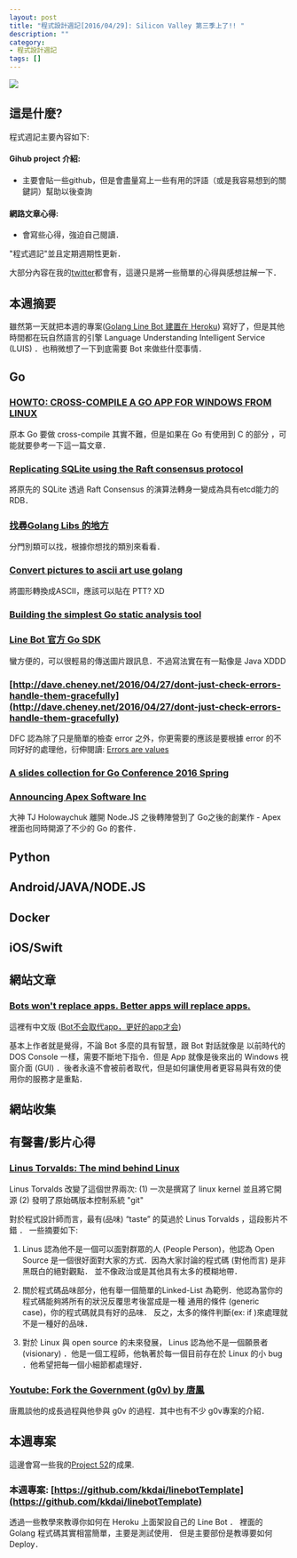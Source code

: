 ```yaml
---
layout: post
title: "程式設計週記[2016/04/29]: Silicon Valley 第三季上了!! "
description: ""
category: 
- 程式設計週記
tags: []
---
```


![](http://ia.media-imdb.com/images/M/MV5BMTgwNTUzNzIxM15BMl5BanBnXkFtZTgwMzQ1NTk2ODE@._V1_SY1000_CR0,0,674,1000_AL_.jpg)

## 這是什麼?

程式週記主要內容如下:

#### Gihub project 介紹:
- 主要會貼一些github，但是會盡量寫上一些有用的評語（或是我容易想到的關鍵詞）幫助以後查詢

#### 網路文章心得:
- 會寫些心得，強迫自己閱讀．

"程式週記"並且定期週期性更新．

大部分內容在我的[twitter](https://twitter.com/Evan_Lin)都會有，這邊只是將一些簡單的心得與感想註解一下．

## 本週摘要

雖然第一天就把本週的專案([Golang Line Bot 建置在 Heroku](http://www.evanlin.com/create-your-line-bot-golang/)) 寫好了，但是其他時間都在玩自然語言的引擎 Language Understanding Intelligent Service (LUIS) ．也稍微想了一下到底需要 Bot 來做些什麼事情．  

## Go

### [HOWTO: CROSS-COMPILE A GO APP FOR WINDOWS FROM LINUX](https://www.limitlessfx.com/cross-compile-golang-app-for-windows-from-linux.html)

原本 Go 要做 cross-compile 其實不難，但是如果在 Go 有使用到 C 的部分 ，可能就要參考一下這一篇文章．

### [Replicating SQLite using the Raft consensus protocol](https://github.com/rqlite/rqlite)

將原先的 SQLite 透過 Raft Consensus 的演算法轉身一變成為具有etcd能力的 RDB．

### [找尋Golang Libs 的地方](https://golanglibs.com/)

分門別類可以找，根據你想找的類別來看看．

### [Convert pictures to ascii art use golang](https://github.com/stdupp/goasciiart)

將圖形轉換成ASCII，應該可以貼在 PTT?  XD

### [Building the simplest Go static analysis tool](https://blog.cloudflare.com/building-the-simplest-go-static-analysis-tool/)


### [Line Bot 官方 Go SDK](https://github.com/line/line-bot-sdk-go)

蠻方便的，可以很輕易的傳送圖片跟訊息．不過寫法實在有一點像是 Java XDDD

### [http://dave.cheney.net/2016/04/27/dont-just-check-errors-handle-them-gracefully](http://dave.cheney.net/2016/04/27/dont-just-check-errors-handle-them-gracefully)


DFC 認為除了只是簡單的檢查 error 之外，你更需要的應該是要根據 error 的不同好好的處理他，衍伸閱讀:  [Errors are values](https://blog.golang.org/errors-are-values)

### [A slides collection for Go Conference 2016 Spring](https://github.com/kkdai/GoConference2016SpringSlides)

### [Announcing Apex Software Inc](https://medium.com/apex-software/announcing-apex-software-inc-5008c454002#.36fteftev)

 大神 TJ Holowaychuk 離開 Node.JS 之後轉陣營到了 Go之後的創業作 - Apex 裡面也同時開源了不少的 Go 的套件．

## Python


## Android/JAVA/NODE.JS 


## Docker


## iOS/Swift


## 網站文章

### [Bots won't replace apps. Better apps will replace apps.](http://dangrover.com/blog/2016/04/20/bots-wont-replace-apps.html)

這裡有中文版 ([Bot不会取代app，更好的app才会](http://www.pingwest.com/bots-wont-replace-apps/))

基本上作者就是覺得，不論 Bot 多麼的具有智慧，跟 Bot 對話就像是 以前時代的 DOS Console 一樣，需要不斷地下指令．但是 App 就像是後來出的 Windows 視窗介面 (GUI)  ．後者永遠不會被前者取代，但是如何讓使用者更容易與有效的使用你的服務才是重點．


## 網站收集


## 有聲書/影片心得

### [Linus Torvalds: The mind behind Linux](https://www.ted.com/talks/linus_torvalds_the_mind_behind_linux)	

Linus Torvalds 改變了這個世界兩次: (1) 一次是撰寫了 linux kernel 並且將它開源  (2) 發明了原始碼版本控制系統 "git" 

對於程式設計師而言，最有(品味) “taste” 的莫過於 Linus Torvalds ，這段影片不錯 ． 一些摘要如下:

1. Linus 認為他不是一個可以面對群眾的人 (People Person)，他認為 Open Source 是一個很好面對大家的方式．因為大家討論的程式碼 (對他而言) 是非黑既白的絕對觀點． 並不像政治或是其他具有太多的模糊地帶．

2. 關於程式碼品味部分，他有舉一個簡單的Linked-List 為範例．他認為當你的程式碼能夠將所有的狀況反覆思考後當成是一種 通用的條件 (generic case)，你的程式碼就具有好的品味．  反之，太多的條件判斷(ex: if )來處理就不是一種好的品味．

3. 對於 Linux 與 open source 的未來發展， Linus 認為他不是一個願景者 (visionary) ．他是一個工程師，他執著於每一個目前存在於 Linux 的小 bug ．他希望把每一個小細節都處理好．


### [Youtube: Fork the Government (g0v) by 唐鳳](https://www.youtube.com/watch?time_continue=2&v=459NIqDPnTE)

唐鳳談他的成長過程與他參與 g0v 的過程．其中也有不少 g0v專案的介紹．

 
## 本週專案

這邊會寫一些我的[Project 52](https://github.com/kkdai/project52)的成果.


### 本週專案: [https://github.com/kkdai/linebotTemplate](https://github.com/kkdai/linebotTemplate)

透過一些教學來教導你如何在 Heroku 上面架設自己的 Line Bot ． 裡面的 Golang 程式碼其實相當簡單，主要是測試使用． 但是主要部份是教導要如何 Deploy．

